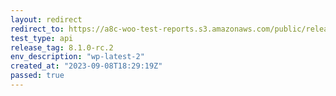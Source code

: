 ```yaml
---
layout: redirect
redirect_to: https://a8c-woo-test-reports.s3.amazonaws.com/public/release/8.1.0-rc.2/wp-latest-2/api/index.html
test_type: api
release_tag: 8.1.0-rc.2
env_description: "wp-latest-2"
created_at: "2023-09-08T18:29:19Z"
passed: true
---
```

